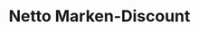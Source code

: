 ---
title: "Netto Marken-Discount"
url: /sonneberg/netto-marken-discount-dammstrasse/
shop: Supermarkt
---